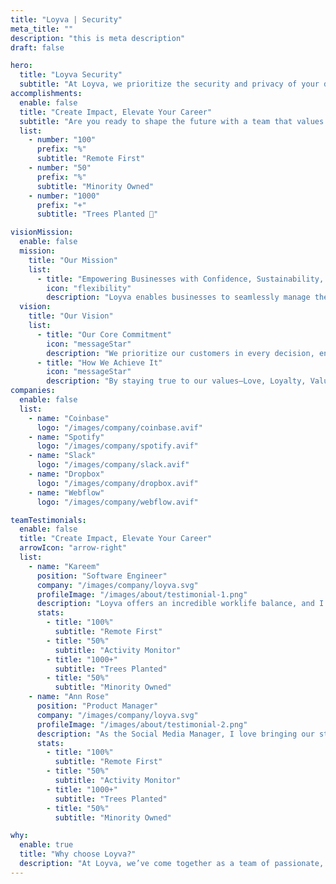 ```yaml
---
title: "Loyva | Security"
meta_title: ""
description: "this is meta description"
draft: false

hero:
  title: "Loyva Security"
  subtitle: "At Loyva, we prioritize the security and privacy of your data. Our platform is designed with robust security measures to protect sensitive documents and ensure compliance with industry standards. Below are the key security protocols we have implemented."
accomplishments:
  enable: false
  title: "Create Impact, Elevate Your Career"
  subtitle: "Are you ready to shape the future with a team that values your potential?"
  list:
    - number: "100"
      prefix: "%"
      subtitle: "Remote First"
    - number: "50"
      prefix: "%"
      subtitle: "Minority Owned"
    - number: "1000"
      prefix: "+"
      subtitle: "Trees Planted 🌲"

visionMission:
  enable: false
  mission:
    title: "Our Mission"
    list:
      - title: "Empowering Businesses with Confidence, Sustainability, and Compliance"
        icon: "flexibility"
        description: "Loyva enables businesses to seamlessly manage their most important documents in a secure, digital-first environment—eliminating paper processes for a more sustainable future. We ensure organizations stay compliant with critical assets while making document management effortless, efficient, and reliable. Our mission is to drive digital transformation, helping businesses operate with confidence, reduce their environmental impact, and safeguard their most valuable information."
  vision:
    title: "Our Vision"
    list:
      - title: "Our Core Commitment"
        icon: "messageStar"
        description: "We prioritize our customers in every decision, ensuring their needs drive our innovations."
      - title: "How We Achieve It"
        icon: "messageStar"
        description: "By staying true to our values—Love, Loyalty, Value, and Transparency—we create impactful solutions that foster trust and success."
companies:
  enable: false
  list:
    - name: "Coinbase"
      logo: "/images/company/coinbase.avif"
    - name: "Spotify"
      logo: "/images/company/spotify.avif"
    - name: "Slack"
      logo: "/images/company/slack.avif"
    - name: "Dropbox"
      logo: "/images/company/dropbox.avif"
    - name: "Webflow"
      logo: "/images/company/webflow.avif"

teamTestimonials:
  enable: false
  title: "Create Impact, Elevate Your Career"
  arrowIcon: "arrow-right"
  list:
    - name: "Kareem"
      position: "Software Engineer"
      company: "/images/company/loyva.svg"
      profileImage: "/images/about/testimonial-1.png"
      description: "Loyva offers an incredible worklife balance, and I especially appreciate our open idea policy, ensuring every idea is heard and valued."
      stats: 
        - title: "100%"
          subtitle: "Remote First"
        - title: "50%"
          subtitle: "Activity Monitor"
        - title: "1000+"
          subtitle: "Trees Planted"
        - title: "50%"
          subtitle: "Minority Owned"
    - name: "Ann Rose"
      position: "Product Manager"
      company: "/images/company/loyva.svg"
      profileImage: "/images/about/testimonial-2.png"
      description: "As the Social Media Manager, I love bringing our story to life, connecting with our audience, and building a community that believes in the power of Loyalty, Value, and Vaulting."
      stats: 
        - title: "100%"
          subtitle: "Remote First"
        - title: "50%"
          subtitle: "Activity Monitor"
        - title: "1000+"
          subtitle: "Trees Planted"
        - title: "50%"
          subtitle: "Minority Owned"

why:
  enable: true
  title: "Why choose Loyva?"
  description: "At Loyva, we’ve come together as a team of passionate, driven individuals who aren’t just focused on success—but on making a meaningful difference. With diverse backgrounds and experiences, we’re united by a vision to create a company that empowers our people to do their best work and fosters a culture of collaboration, innovation, and impact. We’re building something bigger than a product—we’re building a movement. Join us on this journey to create lasting change, and let’s shape the future of secure document management together. - Loyva Founders"
---
```

